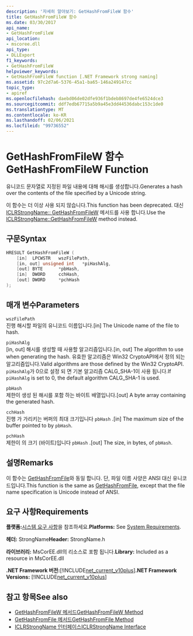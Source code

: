 ```yaml
---
description: '자세히 알아보기: GetHashFromFileW 함수'
title: GetHashFromFileW 함수
ms.date: 03/30/2017
api_name:
- GetHashFromFileW
api_location:
- mscoree.dll
api_type:
- DLLExport
f1_keywords:
- GetHashFromFileW
helpviewer_keywords:
- GetHashFromFileW function [.NET Framework strong naming]
ms.assetid: 97c2d7a6-5376-45a1-ba65-146a249147cc
topic_type:
- apiref
ms.openlocfilehash: daebd06de02dfe936f1bdeb8697de4fe6524dce3
ms.sourcegitcommit: ddf7edb67715a5b9a45e3dd44536dabc153c1de0
ms.translationtype: MT
ms.contentlocale: ko-KR
ms.lasthandoff: 02/06/2021
ms.locfileid: "99736552"
---
```

# <a name="gethashfromfilew-function"></a><span data-ttu-id="06f60-103">GetHashFromFileW 함수</span><span class="sxs-lookup"><span data-stu-id="06f60-103">GetHashFromFileW Function</span></span>

<span data-ttu-id="06f60-104">유니코드 문자열로 지정된 파일 내용에 대해 해시를 생성합니다.</span><span class="sxs-lookup"><span data-stu-id="06f60-104">Generates a hash over the contents of the file specified by a Unicode string.</span></span>  
  
 <span data-ttu-id="06f60-105">이 함수는 더 이상 사용 되지 않습니다.</span><span class="sxs-lookup"><span data-stu-id="06f60-105">This function has been deprecated.</span></span> <span data-ttu-id="06f60-106">대신 [ICLRStrongName:: GetHashFromFileW](../hosting/iclrstrongname-gethashfromfilew-method.md) 메서드를 사용 합니다.</span><span class="sxs-lookup"><span data-stu-id="06f60-106">Use the [ICLRStrongName::GetHashFromFileW](../hosting/iclrstrongname-gethashfromfilew-method.md) method instead.</span></span>  
  
## <a name="syntax"></a><span data-ttu-id="06f60-107">구문</span><span class="sxs-lookup"><span data-stu-id="06f60-107">Syntax</span></span>  
  
```cpp  
HRESULT GetHashFromFileW (
    [in]  LPCWSTR   wszFilePath,  
    [in, out] unsigned int   *piHashAlg,  
    [out] BYTE      *pbHash,  
    [in]  DWORD     cchHash,  
    [out] DWORD     *pchHash  
);
```  
  
## <a name="parameters"></a><span data-ttu-id="06f60-108">매개 변수</span><span class="sxs-lookup"><span data-stu-id="06f60-108">Parameters</span></span>  

 `wszFilePath`  
 <span data-ttu-id="06f60-109">진행 해시할 파일의 유니코드 이름입니다.</span><span class="sxs-lookup"><span data-stu-id="06f60-109">[in] The Unicode name of the file to hash.</span></span>  
  
 `piHashAlg`  
 <span data-ttu-id="06f60-110">[in, out] 해시를 생성할 때 사용할 알고리즘입니다.</span><span class="sxs-lookup"><span data-stu-id="06f60-110">[in, out] The algorithm to use when generating the hash.</span></span> <span data-ttu-id="06f60-111">유효한 알고리즘은 Win32 CryptoAPI에서 정의 되는 알고리즘입니다.</span><span class="sxs-lookup"><span data-stu-id="06f60-111">Valid algorithms are those defined by the Win32 CryptoAPI.</span></span> <span data-ttu-id="06f60-112">`piHashAlg`가 0으로 설정 되 면 기본 알고리즘 CALG_SHA-1이 사용 됩니다.</span><span class="sxs-lookup"><span data-stu-id="06f60-112">If `piHashAlg` is set to 0, the default algorithm CALG_SHA-1 is used.</span></span>  
  
 `pbHash`  
 <span data-ttu-id="06f60-113">제한이 생성 된 해시를 포함 하는 바이트 배열입니다.</span><span class="sxs-lookup"><span data-stu-id="06f60-113">[out] A byte array containing the generated hash.</span></span>  
  
 `cchHash`  
 <span data-ttu-id="06f60-114">진행 가 가리키는 버퍼의 최대 크기입니다 `pbHash` .</span><span class="sxs-lookup"><span data-stu-id="06f60-114">[in] The maximum size of the buffer pointed to by `pbHash`.</span></span>  
  
 `pchHash`  
 <span data-ttu-id="06f60-115">제한이 의 크기 (바이트)입니다 `pbHash` .</span><span class="sxs-lookup"><span data-stu-id="06f60-115">[out] The size, in bytes, of `pbHash`.</span></span>  
  
## <a name="remarks"></a><span data-ttu-id="06f60-116">설명</span><span class="sxs-lookup"><span data-stu-id="06f60-116">Remarks</span></span>  

 <span data-ttu-id="06f60-117">이 함수는 [GetHashFromFile](gethashfromfile-function.md)와 동일 합니다. 단, 파일 이름 사양은 ANSI 대신 유니코드입니다.</span><span class="sxs-lookup"><span data-stu-id="06f60-117">This function is the same as [GetHashFromFile](gethashfromfile-function.md), except that the file name specification is Unicode instead of ANSI.</span></span>  
  
## <a name="requirements"></a><span data-ttu-id="06f60-118">요구 사항</span><span class="sxs-lookup"><span data-stu-id="06f60-118">Requirements</span></span>  

 <span data-ttu-id="06f60-119">**플랫폼:**[시스템 요구 사항](../../get-started/system-requirements.md)을 참조하세요.</span><span class="sxs-lookup"><span data-stu-id="06f60-119">**Platforms:** See [System Requirements](../../get-started/system-requirements.md).</span></span>  
  
 <span data-ttu-id="06f60-120">**헤더:** StrongName</span><span class="sxs-lookup"><span data-stu-id="06f60-120">**Header:** StrongName.h</span></span>  
  
 <span data-ttu-id="06f60-121">**라이브러리:** MsCorEE.dll의 리소스로 포함 됩니다.</span><span class="sxs-lookup"><span data-stu-id="06f60-121">**Library:** Included as a resource in MsCorEE.dll</span></span>  
  
 <span data-ttu-id="06f60-122">**.NET Framework 버전:**[!INCLUDE[net_current_v10plus](../../../../includes/net-current-v10plus-md.md)]</span><span class="sxs-lookup"><span data-stu-id="06f60-122">**.NET Framework Versions:** [!INCLUDE[net_current_v10plus](../../../../includes/net-current-v10plus-md.md)]</span></span>  
  
## <a name="see-also"></a><span data-ttu-id="06f60-123">참고 항목</span><span class="sxs-lookup"><span data-stu-id="06f60-123">See also</span></span>

- [<span data-ttu-id="06f60-124">GetHashFromFileW 메서드</span><span class="sxs-lookup"><span data-stu-id="06f60-124">GetHashFromFileW Method</span></span>](../hosting/iclrstrongname-gethashfromfilew-method.md)
- [<span data-ttu-id="06f60-125">GetHashFromFile 메서드</span><span class="sxs-lookup"><span data-stu-id="06f60-125">GetHashFromFile Method</span></span>](../hosting/iclrstrongname-gethashfromfile-method.md)
- [<span data-ttu-id="06f60-126">ICLRStrongName 인터페이스</span><span class="sxs-lookup"><span data-stu-id="06f60-126">ICLRStrongName Interface</span></span>](../hosting/iclrstrongname-interface.md)
